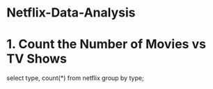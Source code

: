 # Netflix-Data-Analysis



# 1. Count the Number of Movies vs TV Shows


select 
       type, 
			 count(*) 
from netflix 
group by type;



